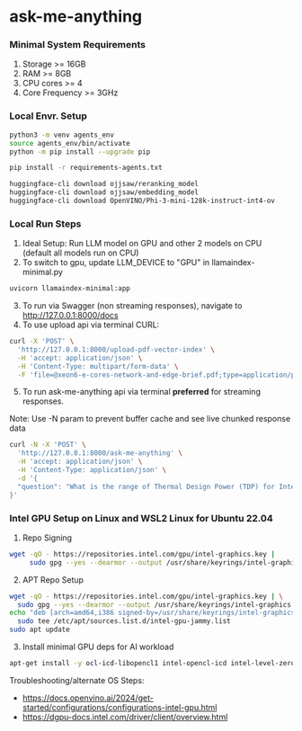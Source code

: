 # ask-me-anything

### Minimal System Requirements
1. Storage >= 16GB
2. RAM >= 8GB
3. CPU cores >= 4
4. Core Frequency >= 3GHz

### Local Envr. Setup

```sh
python3 -m venv agents_env
source agents_env/bin/activate
python -m pip install --upgrade pip

pip install -r requirements-agents.txt

huggingface-cli download ojjsaw/reranking_model
huggingface-cli download ojjsaw/embedding_model
huggingface-cli download OpenVINO/Phi-3-mini-128k-instruct-int4-ov
```

### Local Run Steps
1. Ideal Setup: Run LLM model on GPU and other 2 models on CPU (default all models run on CPU)
2. To switch to gpu, update LLM_DEVICE to "GPU" in llamaindex-minimal.py
```sh
uvicorn llamaindex-minimal:app
```
3. To run via Swagger (non streaming responses), navigate to http://127.0.0.1:8000/docs
4. To use upload api via terminal CURL:
```sh
curl -X 'POST' \
  'http://127.0.0.1:8000/upload-pdf-vector-index' \
  -H 'accept: application/json' \
  -H 'Content-Type: multipart/form-data' \
  -F 'file=@xeon6-e-cores-network-and-edge-brief.pdf;type=application/pdf'
```
5. To run ask-me-anything api via terminal **preferred** for streaming responses.

Note: Use -N param to prevent buffer cache and see live chunked response data
```sh
curl -N -X 'POST' \
  'http://127.0.0.1:8000/ask-me-anything' \
  -H 'accept: application/json' \
  -H 'Content-Type: application/json' \
  -d '{
  "question": "What is the range of Thermal Design Power (TDP) for Intel Xeon 6 processors with E-cores?"
}'
```

### Intel GPU Setup on Linux and WSL2 Linux for Ubuntu 22.04
1. Repo Signing
```sh
wget -qO - https://repositories.intel.com/gpu/intel-graphics.key |
     sudo gpg --yes --dearmor --output /usr/share/keyrings/intel-graphics.gpg
```

2. APT Repo Setup
```sh
wget -qO - https://repositories.intel.com/gpu/intel-graphics.key | \
  sudo gpg --yes --dearmor --output /usr/share/keyrings/intel-graphics.gpg
echo "deb [arch=amd64,i386 signed-by=/usr/share/keyrings/intel-graphics.gpg] https://repositories.intel.com/gpu/ubuntu jammy client" | \
  sudo tee /etc/apt/sources.list.d/intel-gpu-jammy.list
sudo apt update
```

3. Install minimal GPU deps for AI workload
```sh
apt-get install -y ocl-icd-libopencl1 intel-opencl-icd intel-level-zero-gpu level-zero
```

Troubleshooting/alternate OS Steps:
- https://docs.openvino.ai/2024/get-started/configurations/configurations-intel-gpu.html
- https://dgpu-docs.intel.com/driver/client/overview.html 

